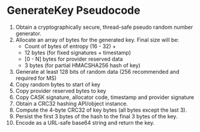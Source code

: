 

# GenerateKey Pseudocode

1. Obtain a cryptographically secure, thread-safe pseudo random number generator.
1. Allocate an array of bytes for the generated key. Final size will be:
    - Count of bytes of entropy (16 - 32) + 
    - 12 bytes (for fixed signatures + timestamp)
    - [0 - N] bytes for provider reserved data
    - 3 bytes (for partial HMACSHA256 hash of key)
1. Generate at least 128 bits of random data (256 recommended and required for MS)
1. Copy random bytes to start of key
1. Copy provider reserved bytes to key
1. Copy CASK signature, allocator code, timestamp and provider signature
1. Obtain a CRC32 hashing API/object instance.
1. Compute the 4-byte CRC32 of key bytes (all bytes except the last 3).
1. Persist the first 3 bytes of the hash to the final 3 bytes of the key.
1. Encode as a URL-safe base64 string and return the key.
